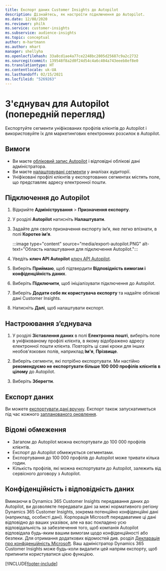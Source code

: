 ```yaml
---
title: Експорт даних Customer Insights до Autopilot
description: Дізнайтесь, як настроїти підключення до Autopilot.
ms.date: 12/08/2020
ms.reviewer: philk
ms.service: customer-insights
ms.subservice: audience-insights
ms.topic: conceptual
author: m-hartmann
ms.author: mhart
manager: shellyha
ms.openlocfilehash: 33a8cd1ae4a77ce2248bc2805d25687c9a2c2732
ms.sourcegitcommit: 139548f8a2d0f24d54c4a6c404a743eeeb8ef8e0
ms.translationtype: HT
ms.contentlocale: uk-UA
ms.lasthandoff: 02/15/2021
ms.locfileid: "5269263"
---
```

# <a name="connector-for-autopilot-preview"></a>З'єднувач для Autopilot (попередній перегляд)

Експортуйте сегменти уніфікованих профілів клієнтів до Autopilot і використовуйте їх для маркетингових електронних розсилок в Autopilot. 

## <a name="prerequisites"></a>Вимоги

-   Ви маєте [обліковий запис Autopilot](https://www.autopilothq.com/) і відповідні облікові дані адміністратора.
-   Ви маєте [налаштовувані сегменти](segments.md) у аналізах аудиторії.
-   Уніфіковані профілі клієнтів у експортованих сегментах містять поле, що представляє адресу електронної пошти.

## <a name="connect-to-autopilot"></a>Підключення до Autopilot

1. Відкрийте **Адміністрування** > **Призначення експорту**.

1. У розділі **Autopilot** натисніть **Налаштувати**.

1. Задайте для свого призначення експорту ім’я, яке легко впізнати, в полі **Коротке ім’я**.

   :::image type="content" source="media/export-autopilot.PNG" alt-text="Область налаштування для підключення Autopilot.":::

1. Уведіть **ключ API Autopilot** [ключ API Autopilot](https://autopilot.docs.apiary.io/#).

1. Виберіть **Приймаю**, щоб підтвердити **Відповідність вимогам і конфіденційність даних**.

1. Виберіть **Підключити**, щоб ініціалізувати підключення до Autopilot.

1. Виберіть **Додати себе як користувача експорту** та надайте облікові дані Customer Insights.

1. Натисніть **Далі**, щоб налаштувати експорт.

## <a name="configure-the-connector"></a>Настроювання з’єднувача

1. У розділі **Зіставлення даних** в полі **Електронна пошті**, виберіть поле в уніфікованому профілі клієнта, в якому відображено адресу електронної пошти клієнта. Повторіть ці самі кроки для інших необов'язкових полів, наприклад **Ім'я**, **Прізвище**.

1. Виберіть сегменти, які потрібно експортувати. Ми настійно **рекомендуємо не експортувати більше 100 000 профілів клієнтів в цілому** до Autopilot. 

1. Виберіть **Зберегти**.

## <a name="export-the-data"></a>Експорт даних

Ви можете [експортувати дані вручну](export-destinations.md). Експорт також запускатиметься під час кожного [запланованого оновлення](system.md#schedule-tab).

## <a name="known-limitations"></a>Відомі обмеження

- Загалом до Autopilot можна експортувати до 100 000 профілів клієнтів.
- Експорт до Autopilot обмежується сегментами.
- Експортування до 100 000 профілів до Autopilot може тривати кілька годин. 
- Кількість профілів, які можна експортувати до Autopilot, залежить від сервісного договору з Autopilot.

## <a name="data-privacy-and-compliance"></a>Конфіденційність і відповідність даних

Вмикаючи в Dynamics 365 Customer Insights передавання даних до Autopilot, ви дозволяєте передавати дані за межі нормативного регіону Dynamics 365 Customer Insights, зокрема потенційно конфіденційні дані (наприклад, особисті дані). Корпорація Microsoft передаватиме ці дані відповідно до ваших указівок, але на вас покладено усю відповідальність за забезпечення того, щоб компанія Autopilot відповідала будь-яким вашим вимогам щодо конфіденційності або безпеки. Для отримання додаткових відомостей див. розділ [Декларація про конфіденційність Microsoft](https://go.microsoft.com/fwlink/?linkid=396732).
Ваш адміністратор Dynamics 365 Customer Insights може будь-коли видалити цей напрям експорту, щоб припинити користуватися цією функцією.


[!INCLUDE[footer-include](../includes/footer-banner.md)]